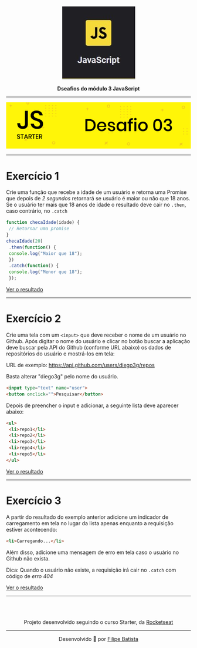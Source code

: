 <p align="center">
<a href="https://app.rocketseat.com.br/dashboard"><img src="./assets/js.jpg""></a>
</p>
<p align="center">
<strong>Dseafios do módulo 3 JavaScript</strong>
</p>
<hr>
<p align="center">
<a href=""><img src="./assets/desafio3.png"></a><br>
</p>

---

# Exercício 1

Crie uma função que recebe a idade de um usuário e retorna uma Promise que depois de *2
segundos* retornará se usuário é maior ou não que 18 anos. Se o usuário ter mais que 18 anos de
idade o resultado deve cair no `.then`, caso contrário, no `.catch`

```js
function checaIdade(idade) {
 // Retornar uma promise
}
checaIdade(20)
 .then(function() {
 console.log("Maior que 18");
 })
 .catch(function() {
 console.log("Menor que 18");
 });
```

[Ver o resultado](http://github.com)

---

# Exercício 2

Crie uma tela com um `<input>` que deve receber o nome de um usuário no Github. Após digitar o
nome do usuário e clicar no botão buscar a aplicação deve buscar pela API do Github (conforme
URL abaixo) os dados de repositórios do usuário e mostrá-los em tela:

URL de exemplo: https://api.github.com/users/diego3g/repos

Basta alterar "diego3g" pelo nome do usuário.


``` html
<input type="text" name="user">
<button onclick="">Pesquisar</button>

```

Depois de preencher o input e adicionar, a seguinte lista deve aparecer abaixo:

``` html
<ul>
 <li>repo1</li>
 <li>repo2</li>
 <li>repo3</li>
 <li>repo4</li>
 <li>repo5</li>
</ul>
```

[Ver o resultado](http://github.com)

---

# Exercício 3

A partir do resultado do exemplo anterior adicione um indicador de carregamento em tela no lugar
da lista apenas enquanto a requisição estiver acontecendo:

``` html
<li>Carregando...</li>
```

Além disso, adicione uma mensagem de erro em tela caso o usuário no Github não exista.

Dica: Quando o usuário não existe, a requisição irá cair no `.catch` com código de *erro 404*

[Ver o resultado](http://github.com)

---

<br><br>
<p align="center">
Projeto desenvolvido seguindo o curso Starter, da <a target="_blank" href="https://rocketseat.com.br">Rocketseat</a>
</p>

---

<p align="center">Desenvolvido 💜 por <a href="https://github.com/modernfunkboss/">Filipe Batista</a></p>